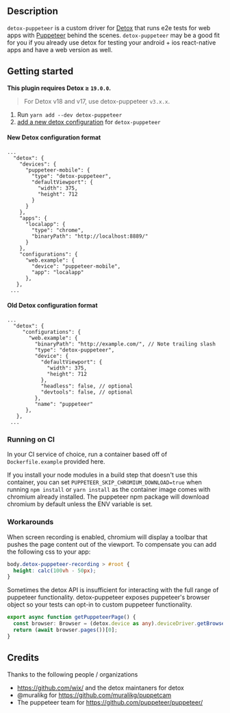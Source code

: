## Description

`detox-puppeteer` is a custom driver for [Detox](https://github.com/wix/Detox/) that runs e2e tests for web apps with [Puppeteer](https://github.com/puppeteer/puppeteer/) behind the scenes. `detox-puppeteer` may be a good fit for you if you already use detox for testing your android + ios react-native apps and have a web version as well.

## Getting started

**This plugin requires Detox ≥ `19.0.0`.**

> For Detox v18 and v17, use detox-puppeteer `v3.x.x`.

1. Run `yarn add --dev detox-puppeteer`
1. [add a new detox configuration](https://github.com/wix/Detox/blob/master/docs/APIRef.Configuration.md) for `detox-puppeteer`

#### New Detox configuration format

```
...
  "detox": {
    "devices": {
      "puppeteer-mobile": {
        "type": "detox-puppeteer",
        "defaultViewport": {
          "width": 375,
          "height": 712
        }
      }
    },
    "apps": {
      "localapp": {
        "type": "chrome",
        "binaryPath": "http://localhost:8889/"
      }
    },
    "configurations": {
      "web.example": {
        "device": "puppeteer-mobile",
        "app": "localapp"
      },
   },
 ...
```


#### Old Detox configuration format

```
...
  "detox": {
     "configurations": {
       "web.example": {
         "binaryPath": "http://example.com/", // Note trailing slash
         "type": "detox-puppeteer",
         "device": {
           "defaultViewport": {
             "width": 375,
             "height": 712
           },
           "headless": false, // optional
           "devtools": false, // optional
         },
         "name": "puppeteer"
      },
   },
 ...
```

### Running on CI

In your CI service of choice, run a container based off of `Dockerfile.example` provided here.

If you install your node modules in a build step that doesn't use this container, you can set
`PUPPETEER_SKIP_CHROMIUM_DOWNLOAD=true` when running `npm install` or `yarn install` as the
container image comes with chromium already installed. The puppeteer npm package will download
chromium by default unless the ENV variable is set.

### Workarounds

When screen recording is enabled, chromium will display a toolbar that pushes the page content
out of the viewport. To compensate you can add the following css to your app:

```css
body.detox-puppeteer-recording > #root {
  height: calc(100vh - 50px);
}
```

Sometimes the detox API is insufficient for interacting with the full range of puppeteer
functionality. detox-puppeteer exposes puppeteer's browser object so your tests can opt-in to
custom puppeteer functionality.

```ts
export async function getPuppeteerPage() {
  const browser: Browser = (detox.device as any).deviceDriver.getBrowser();
  return (await browser.pages())[0];
}
```

## Credits

Thanks to the following people / organizations

- https://github.com/wix/ and the detox maintaners for detox
- @muralikg for https://github.com/muralikg/puppetcam
- The puppeteer team for https://github.com/puppeteer/puppeteer/
